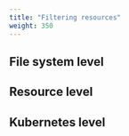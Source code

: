 ```yaml
---
title: "Filtering resources"
weight: 350
---
```


## File system level

## Resource level

## Kubernetes level
